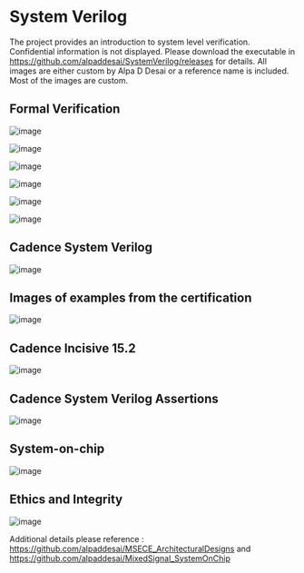 # System Verilog 

The project provides an introduction to system level verification. Confidential information is not displayed. Please download the executable in https://github.com/alpaddesai/SystemVerilog/releases for details.  All images are either custom by Alpa D Desai or a reference name is included. Most of the images are custom. 

## Formal Verification
![image](SVImage.png)

![image](Image2.png)

![image](SystemLevelModeling.png)

![image](FPGAVivadoDesignSuiteImage.png)

![image](HardentStudentCertificate.png)

![image](SystemVerilog.jpg)

## Cadence System Verilog 
![image](SystemVerilogCertificate.jpg)
## Images of examples from the certification
![image](CadenceCertificationLabworkExample.jpg)
## Cadence Incisive 15.2
![image](LabSimulations.png)

## Cadence System Verilog Assertions
![image](SystemVerilogAssertions.png)

## System-on-chip
![image](SoC_SystemVerilog.jpg)

## Ethics and Integrity
![image](EthicsandExcellence.png)

Additional details please reference : https://github.com/alpaddesai/MSECE_ArchitecturalDesigns and https://github.com/alpaddesai/MixedSignal_SystemOnChip 


